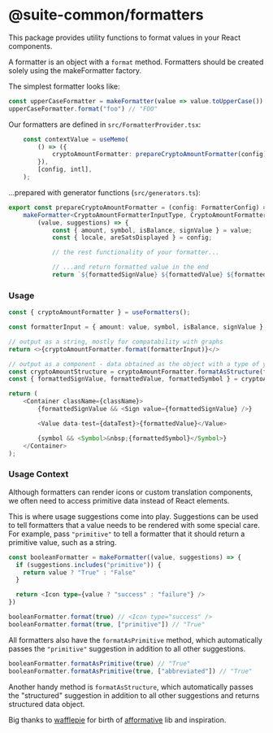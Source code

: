 # @suite-common/formatters

This package provides utility functions to format values in your React components.

A formatter is an object with a `format` method. Formatters should be created solely using the makeFormatter factory.

The simplest formatter looks like:

```typescript
const upperCaseFormatter = makeFormatter(value => value.toUpperCase())
upperCaseFormatter.format("foo") // "FOO"
```

Our formatters are defined in `src/FormatterProvider.tsx`:

```typescript
    const contextValue = useMemo(
        () => ({
            cryptoAmountFormatter: prepareCryptoAmountFormatter(config),
        }),
        [config, intl],
    );
```

...prepared with generator functions (`src/generators.ts`):

```typescript
export const prepareCryptoAmountFormatter = (config: FormatterConfig) =>
    makeFormatter<CryptoAmountFormatterInputType, CryptoAmountFormatterOutputType>(
        (value, suggestions) => {
            const { amount, symbol, isBalance, signValue } = value;
            const { locale, areSatsDisplayed } = config;

            // the rest functionality of your formatter...

            // ...and return formatted value in the end
            return `${formattedSignValue} ${formattedValue} ${formattedSymbol}`;
```

### Usage

```typescript
const { cryptoAmountFormatter } = useFormatters();

const formatterInput = { amount: value, symbol, isBalance, signValue };

// output as a string, mostly for compatability with graphs
return <>{cryptoAmountFormatter.format(formatterInput)}</>

// output as a component - data obtained as the object with a type of your choice...
const cryptoAmountStructure = cryptoAmountFormatter.formatAsStructure(formatterInput) as CryptoAmountStructuredOutput;
const { formattedSignValue, formattedValue, formattedSymbol } = cryptoAmountStructure;

return (
    <Container className={className}>
        {formattedSignValue && <Sign value={formattedSignValue} />}

        <Value data-test={dataTest}>{formattedValue}</Value>

        {symbol && <Symbol>&nbsp;{formattedSymbol}</Symbol>}
    </Container>
);
```

### Usage Context

Although formatters can render icons or custom translation components, we often need to access primitive data instead of React elements.

This is where usage suggestions come into play. Suggestions can be used to tell formatters that a value needs to be rendered with some special care. For example, pass `"primitive"` to tell a formatter that it should return a primitive value, such as a string.

```typescript
const booleanFormatter = makeFormatter((value, suggestions) => {
  if (suggestions.includes("primitive")) {
    return value ? "True" : "False"
  }

  return <Icon type={value ? "success" : "failure"} />
})

booleanFormatter.format(true) // <Icon type="success" />
booleanFormatter.format(true, ["primitive"]) // "True"
```

All formatters also have the `formatAsPrimitive` method, which automatically passes the `"primitive"` suggestion in addition to all other suggestions.

```typescript
booleanFormatter.formatAsPrimitive(true) // "True"
booleanFormatter.formatAsPrimitive(true, ["abbreviated"]) // "True"
```

Another handy method is `formatAsStructure`, which automatically passes the "structured" suggestion in addition to all other suggestions and returns structured data object.

Big thanks to [wafflepie](https://github.com/wafflepie) for birth of [afformative](https://github.com/wafflepie/afformative) lib and inspiration.
